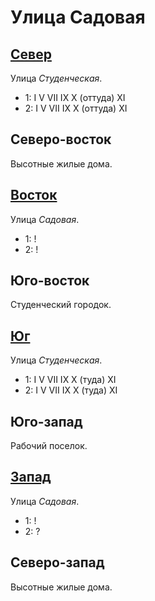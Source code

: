 # Улица Садовая

## [Север](./560080.md)

Улица *Студенческая*.

* 1:    I   V   VII IX  X (оттуда)  XI
* 2:    I   V   VII IX  X (оттуда)  XI

## Северо-восток

Высотные жилые дома.

## [Восток](./565085.md)

Улица *Садовая*.

* 1:    !
* 2:    !

## Юго-восток

Студенческий городок.

## [Юг](./560090.md)

Улица *Студенческая*.

* 1:    I   V   VII IX  X (туда)    XI
* 2:    I   V   VII IX  X (туда)    XI

## Юго-запад

Рабочий поселок.

## [Запад](./555085.md)

Улица *Садовая*.

* 1:    !
* 2:    ?

## Северо-запад

Высотные жилые дома.
